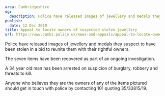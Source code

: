 ```yaml
area: Cambridgeshire
og:
  description: Police have released images of jewellery and medals they suspect to have been stolen in a bid to reunite them with their rightful owners.
publish:
  date: 12 Dec 2019
title: Appeal to locate owners of suspected stolen jewellery
url: https://www.cambs.police.uk/news-and-appeals/appeal-to-locate-owners-of-suspected-stolen-jewellery
```

Police have released images of jewellery and medals they suspect to have been stolen in a bid to reunite them with their rightful owners.

The seven items have been recovered as part of an ongoing investigation.

A 34 year old man has been arrested on suspicion of burglary, robbery and threats to kill.

Anyone who believes they are the owners of any of the items pictured should get in touch with police by contacting 101 quoting 35/33815/19.
